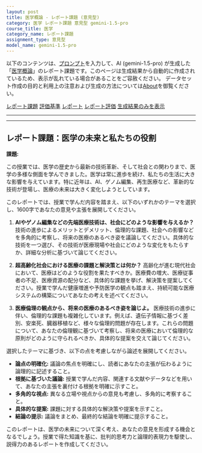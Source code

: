 ```yaml
---
layout: post
title: 医学概論 - レポート課題 (意見型)
category: 医学 レポート課題 意見型 gemini-1.5-pro
course_title: 医学
category_name: レポート課題
assignment_type: 意見型
model_name: gemini-1.5-pro
---
```


以下のコンテンツは、[プロンプト](https://github.com/takedatoshiyuki/synthetic_assignments/tree/main/generated/医学/gemini-1.5-pro/prompt_レポート課題-意見型.md)を入力して、AI (gemini-1.5-pro) が生成した「[医学概論](/contents/医学/)」のレポート課題です。このページは生成結果から自動的に作成されているため、表示が乱れている場合があることをご容赦ください。
データセット作成の目的と利用上の注意および生成の方法については[About](/About)を御覧ください。

[レポート課題](../レポート課題-意見型)
[評価基準](../評価基準-意見型)
[レポート](../レポート-意見型)
[レポート評価](../レポート評価-意見型)
[生成結果のみを表示](https://github.com/takedatoshiyuki/synthetic_assignments/tree/main/generated/医学/gemini-1.5-pro/レポート課題-意見型.md)
  

***
***
  
## レポート課題：医学の未来と私たちの役割

**課題:**

この授業では、医学の歴史から最新の技術革新、そして社会との関わりまで、医学の多様な側面を学んできました。医学は常に進歩を続け、私たちの生活に大きな影響を与えています。特に近年は、AI、ゲノム編集、再生医療など、革新的な技術が登場し、医療の未来は大きく変化しようとしています。

このレポートでは、授業で学んだ内容を踏まえ、以下のいずれかのテーマを選択し、1600字であなたの意見や主張を展開してください。

1. **AIやゲノム編集などの先端医療技術は、社会にどのような影響を与えるか？**  技術の進歩によるメリットとデメリット、倫理的な課題、社会への影響などを多角的に考察し、将来の医療のあるべき姿を議論してください。具体的な技術を一つ選び、その技術が医療現場や社会にどのような変化をもたらすか、詳細な分析に基づいて論じてください。

2. **超高齢化社会における医療の課題と解決策とは何か？**  高齢化が進む現代社会において、医療はどのような役割を果たすべきか。医療費の増大、医療従事者の不足、医療資源の配分など、具体的な課題を挙げ、解決策を提案してください。授業で学んだ健康増進や予防医学の観点も踏まえ、持続可能な医療システムの構築についてあなたの考えを述べてください。

3. **医療倫理の観点から、将来の医療のあるべき姿を論じよ。**  医療技術の進歩に伴い、倫理的な課題も複雑化しています。例えば、遺伝子情報に基づく差別、安楽死、臓器移植など、様々な倫理的問題が存在します。これらの問題について、あなたの倫理観に基づいて考察し、将来の医療において倫理的な原則がどのように守られるべきか、具体的な提案を交えて論じてください。


選択したテーマに基づき、以下の点を考慮しながら論述を展開してください。

* **論点の明確化:** 議論の焦点を明確にし、読者にあなたの主張が伝わるように論理的に記述すること。
* **根拠に基づいた議論:** 授業で学んだ内容、関連する文献やデータなどを用いて、あなたの主張を裏付ける根拠を明確に示すこと。
* **多角的な視点:** 異なる立場や視点からの意見も考慮し、多角的に考察すること。
* **具体的な提案:** 課題に対する具体的な解決策や提案を示すこと。
* **結論の提示:** 議論をまとめ、最終的な結論を明確に提示すること。


このレポートは、医学の未来について深く考え、あなたの意見を形成する機会となるでしょう。授業で得た知識を基に、批判的思考力と論理的表現力を駆使し、説得力のあるレポートを作成してください。
